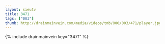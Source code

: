 ```yaml
--- 
layout: sieutv
title: 3471
tags: ["003"]
thumb: http://drainmainvein.com/media/videos/tmb/000/003/471/player.jpg
---
```

{% include drainmainvein key="3471" %} 
